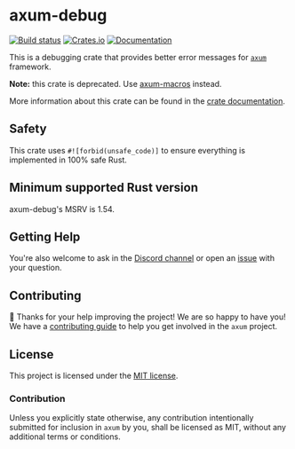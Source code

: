 # axum-debug

[![Build status](https://github.com/tokio-rs/axum/actions/workflows/CI.yml/badge.svg?branch=main)](https://github.com/tokio-rs/axum-debug/actions/workflows/CI.yml)
[![Crates.io](https://img.shields.io/crates/v/axum-debug)](https://crates.io/crates/axum-debug)
[![Documentation](https://docs.rs/axum-debug/badge.svg)](https://docs.rs/axum-debug)

This is a debugging crate that provides better error messages for [`axum`]
framework.

**Note:** this crate is deprecated. Use [axum-macros] instead.

More information about this crate can be found in the [crate documentation][docs].

## Safety

This crate uses `#![forbid(unsafe_code)]` to ensure everything is implemented in 100% safe Rust.

## Minimum supported Rust version

axum-debug's MSRV is 1.54.

## Getting Help

You're also welcome to ask in the [Discord channel][chat] or open an [issue]
with your question.

## Contributing

:balloon: Thanks for your help improving the project! We are so happy to have
you! We have a [contributing guide][contributing] to help you get involved in the
`axum` project.

## License

This project is licensed under the [MIT license][license].

### Contribution

Unless you explicitly state otherwise, any contribution intentionally submitted
for inclusion in `axum` by you, shall be licensed as MIT, without any
additional terms or conditions.

[`axum`]: https://crates.io/crates/axum
[chat]: https://discord.gg/tokio
[contributing]: /CONTRIBUTING.md
[docs]: https://docs.rs/axum-debug
[license]: /axum-debug/LICENSE
[issue]: https://github.com/tokio-rs/axum/issues/new
[axum-macros]: https://crates.io/crates/axum-macros
